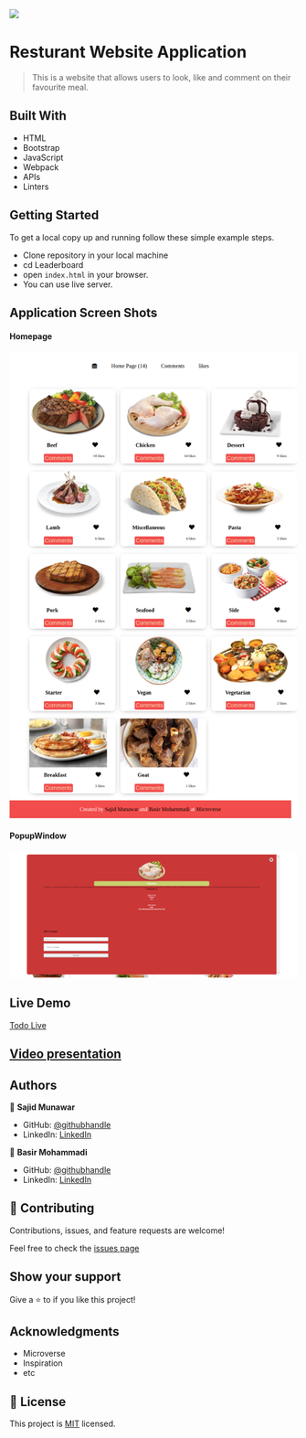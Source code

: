 ![](https://img.shields.io/badge/Microverse-blueviolet)

# Resturant Website Application

> This is a website that allows users to look, like and comment on their favourite meal.


## Built With

- HTML
- Bootstrap
- JavaScript
- Webpack
- APIs
- Linters

## Getting Started

To get a local copy up and running follow these simple example steps.

- Clone repository in your local machine 
- cd Leaderboard
- open `index.html` in your browser.
- You can use live server.

## Application Screen Shots

#### Homepage

![homepage screenshot](./src/images/home.png)

#### PopupWindow

![popup-window](./src/images/popup.png)

## Live Demo

[Todo Live](https://sajid-munawar.github.io/Capstone_Javascript/)

## [Video presentation](https://drive.google.com/file/d/1uRAmNc65VcY2z7mJbhmda30WQmQB4NEs/view?usp=sharing)


## Authors

👤 **Sajid Munawar**

- GitHub: [@githubhandle](https://github.com/sajid-munawar)
- LinkedIn: [LinkedIn](https://www.linkedin.com/in/sajid-munawar-41ba26180/)

👤 **Basir Mohammadi**

- GitHub: [@githubhandle](https://github.com/Basir-Mohammadi)
- LinkedIn: [LinkedIn](https://www.linkedin.com/in/basir-mohammadi-1296b3157/)

## 🤝 Contributing

Contributions, issues, and feature requests are welcome!

Feel free to check the [issues page](https://github.com/sajid-munawar/Capstone-Javascript/issues)

## Show your support

Give a ⭐️ to if you like this project!


## Acknowledgments

- Microverse
- Inspiration
- etc

## 📝 License

This project is [MIT](./MIT.md) licensed.

